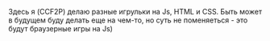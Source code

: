 Здесь я (CCF2P) делаю разные игрульки на Js, HTML и CSS.
Быть может в будущем буду делать еще на чем-то, но суть не поменяеться - это будут браузерные игры на Js)

